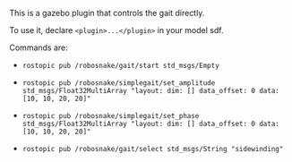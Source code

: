 This is a gazebo plugin that controls the gait directly.

To use it, declare ``<plugin>...</plugin>`` in your model sdf.

Commands are:
 - ``rostopic pub /robosnake/gait/start std_msgs/Empty``

 - ``rostopic pub /robosnake/simplegait/set_amplitude std_msgs/Float32MultiArray "layout:
   dim: []
   data_offset: 0
data: [10, 10, 20, 20]"``

 - ``rostopic pub /robosnake/simplegait/set_phase std_msgs/Float32MultiArray "layout:
   dim: []
   data_offset: 0
data: [10, 10, 20, 20]"``

 - ``rostopic pub /robosnake/gait/select std_msgs/String "sidewinding"``

